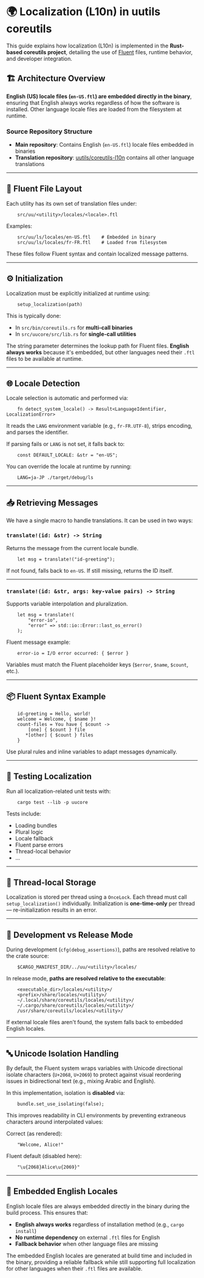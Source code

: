 # 🌍 Localization (L10n) in uutils coreutils

This guide explains how localization (L10n) is implemented in the **Rust-based coreutils project**, detailing the use of [Fluent](https://projectfluent.org/) files, runtime behavior, and developer integration.

## 🏗️ Architecture Overview

**English (US) locale files (`en-US.ftl`) are embedded directly in the binary**, ensuring that English always works regardless of how the software is installed. Other language locale files are loaded from the filesystem at runtime.

### Source Repository Structure

- **Main repository**: Contains English (`en-US.ftl`) locale files embedded in binaries
- **Translation repository**: [uutils/coreutils-l10n](https://github.com/uutils/coreutils-l10n) contains all other language translations

---

## 📁 Fluent File Layout

Each utility has its own set of translation files under:

```
    src/uu/<utility>/locales/<locale>.ftl
```

Examples:

```
    src/uu/ls/locales/en-US.ftl    # Embedded in binary
    src/uu/ls/locales/fr-FR.ftl    # Loaded from filesystem
```

These files follow Fluent syntax and contain localized message patterns.

---

## ⚙️ Initialization

Localization must be explicitly initialized at runtime using:

```
    setup_localization(path)
```

This is typically done:
- In `src/bin/coreutils.rs` for **multi-call binaries**
- In `src/uucore/src/lib.rs` for **single-call utilities**

The string parameter determines the lookup path for Fluent files. **English always works** because it's embedded, but other languages need their `.ftl` files to be available at runtime.

---

## 🌐 Locale Detection

Locale selection is automatic and performed via:

```
    fn detect_system_locale() -> Result<LanguageIdentifier, LocalizationError>
```

It reads the `LANG` environment variable (e.g., `fr-FR.UTF-8`), strips encoding, and parses the identifier.

If parsing fails or `LANG` is not set, it falls back to:

```
    const DEFAULT_LOCALE: &str = "en-US";
```

You can override the locale at runtime by running:

```
    LANG=ja-JP ./target/debug/ls
```

---

## 📥 Retrieving Messages

We have a single macro to handle translations.
It can be used in two ways:

### `translate!(id: &str) -> String`

Returns the message from the current locale bundle.

```
    let msg = translate!("id-greeting");
```

If not found, falls back to `en-US`. If still missing, returns the ID itself.

---

### `translate!(id: &str, args: key-value pairs) -> String`

Supports variable interpolation and pluralization.

```
    let msg = translate!(
        "error-io",
        "error" => std::io::Error::last_os_error()
    );
```

Fluent message example:

```
    error-io = I/O error occurred: { $error }
```

Variables must match the Fluent placeholder keys (`$error`, `$name`, `$count`, etc.).

---

## 📦 Fluent Syntax Example

```
    id-greeting = Hello, world!
    welcome = Welcome, { $name }!
    count-files = You have { $count ->
        [one] { $count } file
       *[other] { $count } files
    }
```

Use plural rules and inline variables to adapt messages dynamically.

---

## 🧪 Testing Localization

Run all localization-related unit tests with:

```
    cargo test --lib -p uucore
```

Tests include:
- Loading bundles
- Plural logic
- Locale fallback
- Fluent parse errors
- Thread-local behavior
- ...

---

## 🧵 Thread-local Storage

Localization is stored per thread using a `OnceLock`.
Each thread must call `setup_localization()` individually.
Initialization is **one-time-only** per thread — re-initialization results in an error.

---

## 🧪 Development vs Release Mode

During development (`cfg(debug_assertions)`), paths are resolved relative to the crate source:

```
    $CARGO_MANIFEST_DIR/../uu/<utility>/locales/
```

In release mode, **paths are resolved relative to the executable**:

```
    <executable_dir>/locales/<utility>/
    <prefix>/share/locales/<utility>/
    ~/.local/share/coreutils/locales/<utility>/
    ~/.cargo/share/coreutils/locales/<utility>/
    /usr/share/coreutils/locales/<utility>/
```

If external locale files aren't found, the system falls back to embedded English locales.

---

## 🔤 Unicode Isolation Handling

By default, the Fluent system wraps variables with Unicode directional isolate characters (`U+2068`, `U+2069`) to protect against visual reordering issues in bidirectional text (e.g., mixing Arabic and English).

In this implementation, isolation is **disabled** via:

```
    bundle.set_use_isolating(false);
```

This improves readability in CLI environments by preventing extraneous characters around interpolated values:

Correct (as rendered):

```
    "Welcome, Alice!"
```

Fluent default (disabled here):

```
    "\u{2068}Alice\u{2069}"
```

---

## 🔧 Embedded English Locales

English locale files are always embedded directly in the binary during the build process. This ensures that:

- **English always works** regardless of installation method (e.g., `cargo install`)
- **No runtime dependency** on external `.ftl` files for English
- **Fallback behavior** when other language files are missing

The embedded English locales are generated at build time and included in the binary, providing a reliable fallback while still supporting full localization for other languages when their `.ftl` files are available.

